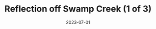 ---
title: "Reflection off Swamp Creek (1 of 3)"
date: 2023-07-01
near:
  - "Reflection off Swamp Creek (2 of 3)"
  - "Reflection off Swamp Creek (3 of 3)"
picture: /assets/camera-roll/2023/07/2023-07-01-reflection-off-swamp-creek-1/20230702_015535526_iOS.jpg
thumbnail: /assets/camera-roll/2023/07/2023-07-01-reflection-off-swamp-creek-1/20230702_015535526_iOS-thumbnail.jpg
type: picture
tags:
  - reflection
  - Swamp Creek
  - Wallace Swamp Creek Park
  - Kenmore
---